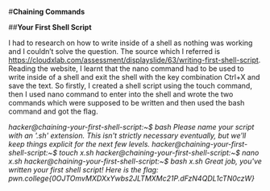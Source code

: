 #**Chaining Commands**

##**Your First Shell Script**

I had to research on how to write inside of a shell as nothing was working and I couldn’t solve the question. The source which I referred is  <https://cloudxlab.com/assessment/displayslide/63/writing-first-shell-script>. Reading the website, I learnt that the nano command had to be used to write inside of a shell and exit the shell with the key combination Ctrl+X and save the text. So firstly, I created a shell script using the touch command, then I used nano command to enter into the shell and wrote the two commands which were supposed to be written and then used the bash command and got the flag.

_hacker@chaining-your-first-shell-script:~$ bash_
_Please name your script with an '.sh' extension. This isn't strictly necessary_
_eventually, but we'll keep things explicit for the next few levels._
_hacker@chaining-your-first-shell-script:~$ touch x.sh_
_hacker@chaining-your-first-shell-script:~$ nano x.sh_
_hacker@chaining-your-first-shell-script:~$ bash x.sh_
_Great job, you've written your first shell script! Here is the flag:_
_pwn.college{0OJTOmvMXDXxYwbs2JLTMXMc21P.dFzN4QDL1cTN0czW}_
